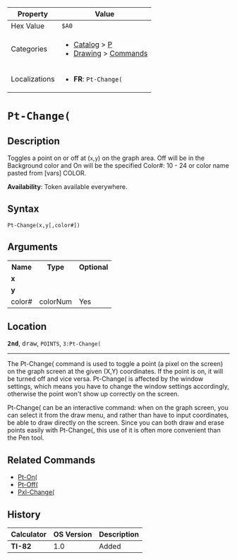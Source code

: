 | Property      | Value |
|---------------|-------|
| Hex Value     | `$A0`|
| Categories    | <ul><li>[Catalog](<../categories/Catalog.md>) > [P](<../categories/Catalog.md#P>)</li><li>[Drawing](<../categories/Drawing.md>) > [Commands](<../categories/Drawing.md#Commands>)</li></ul> |
| Localizations | <ul><li><b>FR</b>: `Pt-Change(`</li></ul> |

# `Pt-Change(`

## Description
Toggles a point on or off at (`x`,`y`) on the graph area. Off will be in the Background color and On will be the specified
Color#: 10 - 24 or color name pasted from [vars] COLOR.


<b>Availability</b>: Token available everywhere.

## Syntax
`Pt-Change(x,y[,color#])`

## Arguments
<table>
<tr><th>Name</th><th>Type</th><th>Optional</th></tr>

<tr><td><b>x</b></td><td></td><td></td></tr>

<tr><td><b>y</b></td><td></td><td></td></tr>

<tr><td>color#</td><td>colorNum</td><td>Yes</td></tr>

</table>

## Location
<tt><kbd><b>2nd</b></kbd></tt>, <kbd>draw</kbd>, `POINTS`, `3:Pt-Change(`
<hr>

The Pt-Change( command is used to toggle a point (a pixel on the screen) on the graph screen at the given (X,Y) coordinates. If the point is on, it will be turned off and vice versa. Pt-Change( is affected by the window settings, which means you have to change the window settings accordingly, otherwise the point won't show up correctly on the screen.

Pt-Change( can be an interactive command: when on the graph screen, you can select it from the draw menu, and rather than have to input coordinates, be able to draw directly on the screen. Since you can both draw and erase points easily with Pt-Change(, this use of it is often more convenient than the Pen tool.

## Related Commands

*   [Pt-On(](/pt-on)
*   [Pt-Off(](/pt-off)
*   [Pxl-Change(](/pxl-change)

## History
| Calculator | OS Version | Description |
|------------|------------|-------------|
| <b>TI-82</b> | 1.0 | Added |


